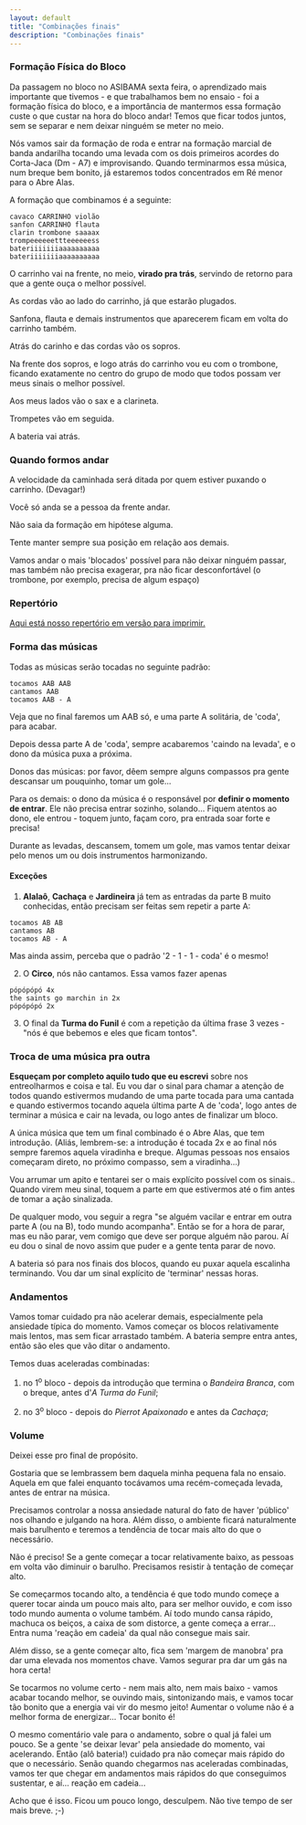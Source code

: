 ```yaml
---
layout: default
title: "Combinações finais"
description: "Combinações finais"
---
```


### Formação Física do Bloco

  Da passagem no bloco no ASIBAMA sexta feira, o aprendizado mais importante que tivemos - e que trabalhamos bem no ensaio - foi a formação física do bloco, e a importância de mantermos essa formação custe o que custar na hora do bloco andar! Temos que ficar todos juntos, sem se separar e nem deixar ninguém se meter no meio.

  Nós vamos sair da formação de roda e entrar na formação marcial de banda andarilha tocando uma levada com os dois primeiros acordes do Corta-Jaca (Dm - A7) e improvisando. Quando terminarmos essa música, num breque bem bonito, já estaremos todos concentrados em Ré menor para o Abre Alas.

  A formação que combinamos é a seguinte: 


    cavaco CARRINHO violão
    sanfon CARRINHO flauta
    clarin trombone saaaax
    trompeeeeeettteeeeeess
    bateriiiiiiiaaaaaaaaaa
    bateriiiiiiiaaaaaaaaaa

  
  O carrinho vai na frente, no meio, **virado pra trás**, servindo de retorno para que a gente ouça o melhor possível.
  
  As cordas vão ao lado do carrinho, já que estarão plugados. 
  
  Sanfona, flauta e demais instrumentos que aparecerem ficam em volta do carrinho também.
  
  Atrás do carinho e das cordas vão os sopros.
  
  Na frente dos sopros, e logo atrás do carrinho vou eu com o trombone, ficando exatamente no centro do grupo de modo que todos possam ver meus sinais o melhor possível.
  
  Aos meus lados vão o sax e a clarineta.
  
  Trompetes vão em seguida.
  
  A bateria vai atrás.
  
### Quando formos andar
  
  A velocidade da caminhada será ditada por quem estiver puxando o carrinho. (Devagar!)
  
  Você só anda se a pessoa da frente andar. 
  
  Não saia da formação em hipótese alguma.
  
  Tente manter sempre sua posição em relação aos demais. 
  
  Vamos andar o mais 'blocados' possível para não deixar ninguém passar, mas também não precisa exagerar, pra não ficar desconfortável (o trombone, por exemplo, precisa de algum espaço)
  
  
### Repertório
  
  <a href='https://s3.amazonaws.com/brunopedroso/vqf/repertorio.pdf'>Aqui está nosso repertório em versão para imprimir.</a>
  
  
### Forma das músicas
  
  Todas as músicas serão tocadas no seguinte padrão:
  
    tocamos AAB AAB
    cantamos AAB
    tocamos AAB - A

  Veja que no final faremos um AAB só, e uma parte A solitária, de 'coda', para acabar. 
  
  Depois dessa parte A de 'coda', sempre acabaremos 'caindo na levada', e o dono da música puxa a próxima.
  
  Donos das músicas: por favor, dêem sempre alguns compassos pra gente descansar um pouquinho, tomar um gole...

  Para os demais: o dono da música é o responsável por **definir o momento de entrar**. Ele não precisa entrar sozinho, solando... Fiquem atentos ao dono, ele entrou - toquem junto, façam coro, pra entrada soar forte e precisa!
  
  Durante as levadas, descansem, tomem um gole, mas vamos tentar deixar pelo menos um ou dois instrumentos harmonizando.
  
#### Exceções

   1) **Alalaô**, **Cachaça** e **Jardineira** já tem as entradas da parte B muito conhecidas, então precisam ser feitas sem repetir a parte A:
  
    tocamos AB AB
    cantamos AB
    tocamos AB - A
    
  Mas ainda assim, perceba que o padrão '2 - 1 - 1 - coda' é o mesmo!
  
  2) O **Circo**, nós não cantamos. Essa vamos fazer apenas 
    
    pópópópó 4x
    the saints go marchin in 2x
    pópópópó 2x
  
  3) O final da **Turma do Funil** é com a repetição da última frase 3 vezes - "nós é que bebemos e eles que ficam tontos".
  
  
### Troca de uma música pra outra
  
  **Esqueçam por completo aquilo tudo que eu escrevi** sobre nos entreolharmos e coisa e tal. Eu vou dar o sinal para chamar a atenção de todos quando estivermos mudando de uma parte tocada para uma cantada e quando estivermos tocando aquela última parte A de 'coda', logo antes de terminar a música e cair na levada, ou logo antes de finalizar um bloco. 
  
  A única música que tem um final combinado é o Abre Alas, que tem introdução. (Aliás, lembrem-se: a introdução é tocada 2x e ao final nós sempre faremos aquela viradinha e breque. Algumas pessoas nos ensaios começaram direto, no próximo compasso, sem a viradinha...)
  
  Vou arrumar um apito e tentarei ser o mais explícito possível com os sinais.. Quando virem meu sinal, toquem a parte em que estivermos até o fim antes de tomar a ação sinalizada.
  
  De qualquer modo, vou seguir a regra "se alguém vacilar e entrar em outra parte A (ou na B), todo mundo acompanha". Então se for a hora de parar, mas eu não parar, vem comigo que deve ser porque alguém não parou. Aí eu dou o sinal de novo assim que puder e a gente tenta parar de novo.
  
  A bateria só para nos finais dos blocos, quando eu puxar aquela escalinha terminando. Vou dar um sinal explícito de 'terminar' nessas horas.
  
  
### Andamentos
  
  Vamos tomar cuidado pra não acelerar demais, especialmente pela ansiedade típica do momento. Vamos começar os blocos relativamente mais lentos, mas sem ficar arrastado também. A bateria sempre entra antes, então são eles que vão ditar o andamento.
  
  Temos duas aceleradas combinadas: 
  
  1) no 1<sup>o</sup> bloco - depois da introdução que termina o *Bandeira Branca*, com o breque, antes d'*A Turma do Funil*;
  
  2) no 3<sup>o</sup> bloco - depois do *Pierrot Apaixonado* e antes da *Cachaça*;


### Volume

  Deixei esse pro final de propósito.
  
  Gostaria que se lembrassem bem daquela minha pequena fala no ensaio. Aquela em que falei enquanto tocávamos uma recém-começada levada, antes de entrar na música.

  Precisamos controlar a nossa ansiedade natural do fato de haver 'público' nos olhando e julgando na hora. Além disso, o ambiente ficará naturalmente mais barulhento e teremos a tendência de tocar mais alto do que o necessário.
  
  Não é preciso! Se a gente começar a tocar relativamente baixo, as pessoas em volta vão diminuir o barulho. Precisamos resistir à tentação de começar alto.
  
  Se começarmos tocando alto, a tendência é que todo mundo começe a querer tocar ainda um pouco mais alto, para ser melhor ouvido, e com isso todo mundo aumenta o volume também. Aí todo mundo cansa rápido, machuca os beiços, a caixa de som distorce,  a gente começa a errar... Entra numa 'reação em cadeia' da qual não consegue mais sair.
  
  Além disso, se a gente começar alto, fica sem 'margem de manobra' pra dar uma elevada nos momentos chave. Vamos segurar pra dar um gás na hora certa!
  
  Se tocarmos no volume certo - nem mais alto, nem mais baixo - vamos acabar tocando melhor, se ouvindo mais, sintonizando mais, e vamos tocar tão bonito que a energia vai vir do mesmo jeito! Aumentar o volume não é a melhor forma de energizar... Tocar bonito é!
  
  O mesmo comentário vale para o andamento, sobre o qual já falei um pouco. Se a gente 'se deixar levar' pela ansiedade do momento, vai acelerando. Então (alô bateria!) cuidado pra não começar mais rápido do que o necessário. Senão quando chegarmos nas aceleradas combinadas, vamos ter que chegar em andamentos mais rápidos do que conseguimos sustentar, e aí... reação em cadeia...

  Acho que é isso. 
  Ficou um pouco longo, desculpem. 
  Não tive tempo de ser mais breve. ;-)

